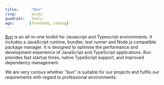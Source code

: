 ```yaml
---
title:      "Bun"
ring:       asses 
quadrant:   tools
ags:       [frontend, coding]
---
```


[Bun](https://bun.sh/) is an all-in-one toolkit for Javascript and Typescript environments. It includes a JavaScript runtime, bundler, test runner and Node.js compatible package manager.
It is designed to optimise the performance and development experience of JavaScript and TypeScript applications. Bun provides fast startup times, native TypeScript support, and improved dependency management.

We are very curious whether "bun" is suitable for our projects and fulfils our requirements with regard to professional environments.